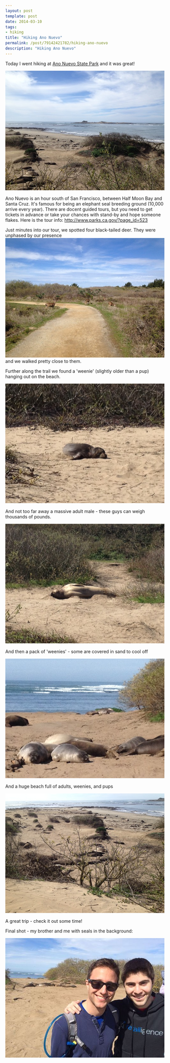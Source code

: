 ```yaml
---
layout: post
template: post
date: 2014-03-10
tags:
- hiking
title: "Hiking Ano Nuevo"
permalink: /post/79142421782/hiking-ano-nuevo
description: "Hiking Ano Nuevo"
---
```

Today I went hiking at [Ano Nuevo State Park](http://www.parks.ca.gov/?page_id=523) and it was great!

![](/images/d12888f31ddaa418d2b1e37c782f3469d4e7dc5c899066787271085c792b203e.jpg)

Ano Nuevo is an hour south of San Francisco, between Half Moon Bay and Santa Cruz. It's famous for being an elephant seal breeding ground (10,000 arrive every year). There are docent guided tours, but you need to get tickets in advance or take your chances with stand-by and hope someone flakes. Here is the tour info: http://www.parks.ca.gov/?page_id=523

Just minutes into our tour, we spotted four black-tailed deer. They were unphased by our presence![](/images/3ca650b4098edc6636eaf7664fe59d82466fbf61fdfb13edafbee9f595766ac3.jpg) and we walked pretty close to them.

Further along the trail we found a 'weenie' (slightly older than a pup) hanging out on the beach.

 ![](/images/437cb1479ff357b21accd9cf9f0c7edf842035ef51336f39916f935879c67ed7.jpg)

And not too far away a massive adult male - these guys can weigh thousands of pounds.

 ![](/images/ec31d8fc207664b034d74d1a4113b6e2c842cc7e28e252798b0278f36cf4a2da.jpg)

And then a pack of 'weenies' - some are covered in sand to cool off

![](/images/5d1558ec9da15f2b173d38a05966de0cf90c604cc96d94adacfce9398a9abff5.jpg)

And a huge beach full of adults, weenies, and pups

![](/images/b0a638f26a75dad51fffecf00f4e3deb1ef191b0aba4cecb00fecac2c681ce09.jpg)

A great trip - check it out some time!

Final shot - my brother and me with seals in the background:

![](/images/62ee7cb986e7733ed9a0e93e089d2147deb95b50060255b5a2170f1026f0edb2.jpg)